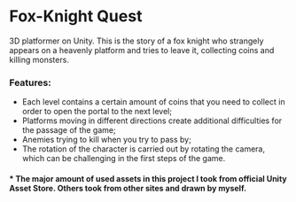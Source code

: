 # Fox-Knight Quest

3D platformer on Unity.
This is the story of a fox knight who strangely appears on a heavenly platform and tries to leave it, collecting coins and killing monsters.

### Features:
* Each level contains a certain amount of coins that you need to collect in order to open the portal to the next level;
* Platforms moving in different directions create additional difficulties for the passage of the game;
* Anemies trying to kill when you try to pass by;
* The rotation of the character is carried out by rotating the camera, which can be challenging in the first steps of the game.



#### * The major amount of used assets in this project I took from official Unity Asset Store. Others took from other sites and drawn by myself.


